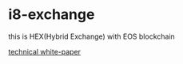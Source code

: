 # i8-exchange
this is HEX(Hybrid Exchange) with EOS blockchain

[technical white-paper](https://www.google.co.jp/)
